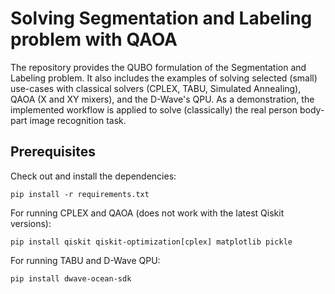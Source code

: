 # Solving Segmentation and Labeling problem with QAOA

The repository provides the QUBO formulation of the Segmentation and Labeling
problem. It also includes the examples of solving selected (small) use-cases
with classical solvers (CPLEX, TABU, Simulated Annealing), QAOA (X and XY mixers), 
and the D-Wave's QPU.
As a demonstration, the implemented workflow is applied to solve (classically) 
the real person body-part image recognition task.


## Prerequisites

Check out and install the dependencies:

```
pip install -r requirements.txt
```

For running CPLEX and QAOA (does not work with the latest Qiskit versions):

```
pip install qiskit qiskit-optimization[cplex] matplotlib pickle
```

For running TABU and D-Wave QPU:

```
pip install dwave-ocean-sdk
```

